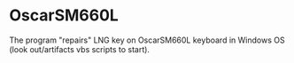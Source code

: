 # OscarSM660L

The program "repairs" LNG key on OscarSM660L keyboard in Windows OS (look out/artifacts vbs scripts to start).
